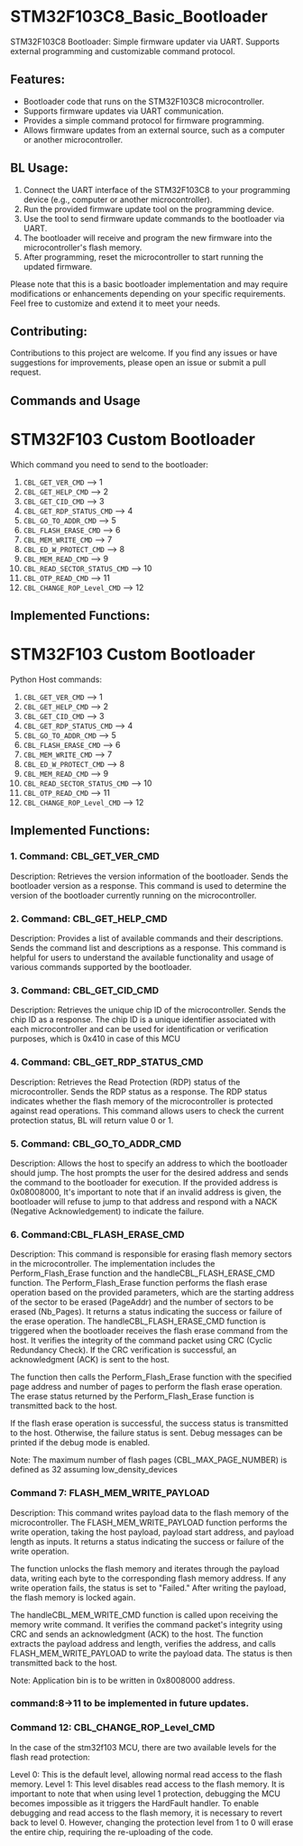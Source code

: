  # STM32F103C8_Basic_Bootloader
STM32F103C8 Bootloader: Simple firmware updater via UART. Supports external programming and customizable command protocol.

 ## Features:
- Bootloader code that runs on the STM32F103C8 microcontroller.
- Supports firmware updates via UART communication.
- Provides a simple command protocol for firmware programming.
- Allows firmware updates from an external source, such as a computer or another microcontroller.

 ## BL Usage: 
1. Connect the UART interface of the STM32F103C8 to your programming device (e.g., computer or another microcontroller).
2. Run the provided firmware update tool on the programming device.
3. Use the tool to send firmware update commands to the bootloader via UART.
4. The bootloader will receive and program the new firmware into the microcontroller's flash memory.
5. After programming, reset the microcontroller to start running the updated firmware.

Please note that this is a basic bootloader implementation and may require modifications or enhancements depending on your specific requirements. Feel free to customize and extend it to meet your needs.

 ## Contributing:
Contributions to this project are welcome. If you find any issues or have suggestions for improvements, please open an issue or submit a pull request.

 ## Commands and Usage
STM32F103 Custom Bootloader
==============================

Which command you need to send to the bootloader:

1. `CBL_GET_VER_CMD` --> 1
2. `CBL_GET_HELP_CMD` --> 2
3. `CBL_GET_CID_CMD` --> 3
4. `CBL_GET_RDP_STATUS_CMD` --> 4
5. `CBL_GO_TO_ADDR_CMD` --> 5
6. `CBL_FLASH_ERASE_CMD` --> 6
7. `CBL_MEM_WRITE_CMD` --> 7
8. `CBL_ED_W_PROTECT_CMD` --> 8
9. `CBL_MEM_READ_CMD` --> 9
10. `CBL_READ_SECTOR_STATUS_CMD` --> 10
11. `CBL_OTP_READ_CMD` --> 11
12. `CBL_CHANGE_ROP_Level_CMD` --> 12

Implemented Functions:
----------------------
STM32F103 Custom Bootloader
==============================

Python Host commands:

1. `CBL_GET_VER_CMD` --> 1
2. `CBL_GET_HELP_CMD` --> 2
3. `CBL_GET_CID_CMD` --> 3
4. `CBL_GET_RDP_STATUS_CMD` --> 4
5. `CBL_GO_TO_ADDR_CMD` --> 5
6. `CBL_FLASH_ERASE_CMD` --> 6
7. `CBL_MEM_WRITE_CMD` --> 7
8. `CBL_ED_W_PROTECT_CMD` --> 8
9. `CBL_MEM_READ_CMD` --> 9
10. `CBL_READ_SECTOR_STATUS_CMD` --> 10
11. `CBL_OTP_READ_CMD` --> 11
12. `CBL_CHANGE_ROP_Level_CMD` --> 12

Implemented Functions:
----------------------

 ### 1. Command: CBL_GET_VER_CMD
   Description: Retrieves the version information of the bootloader. Sends the bootloader version as a response. This command is used to determine the version of the bootloader currently running on the microcontroller.

 ### 2. Command: CBL_GET_HELP_CMD
   Description: Provides a list of available commands and their descriptions. Sends the command list and descriptions as a response. This command is helpful for users to understand the available functionality and usage of various commands supported by the bootloader.

 ### 3. Command: CBL_GET_CID_CMD
   Description: Retrieves the unique chip ID of the microcontroller. Sends the chip ID as a response. The chip ID is a unique identifier associated with each microcontroller and can be used for identification or verification purposes, which is 0x410 in case of this MCU

 ### 4. Command: CBL_GET_RDP_STATUS_CMD
   Description: Retrieves the Read Protection (RDP) status of the microcontroller. Sends the RDP status as a response. The RDP status indicates whether the flash memory of the microcontroller is protected against read operations. This command allows users to check the current protection status, BL will return value 0 or 1.

 ### 5. Command: CBL_GO_TO_ADDR_CMD
 Description: Allows the host to specify an address to which the bootloader should jump. The host prompts the user for the desired address and sends the command to the bootloader for execution. If the provided address is 0x08008000, It's important to note that if an invalid address is given, the bootloader will refuse to jump to that address and respond with a NACK (Negative Acknowledgement) to indicate the failure.

 ### 6. Command:CBL_FLASH_ERASE_CMD

Description:
This command is responsible for erasing flash memory sectors in the microcontroller. The implementation includes the Perform_Flash_Erase function and the handleCBL_FLASH_ERASE_CMD function.
The Perform_Flash_Erase function performs the flash erase operation based on the provided parameters, which are the starting address of the sector to be erased (PageAddr) and the number of sectors to be erased (Nb_Pages). It returns a status indicating the success or failure of the erase operation.
The handleCBL_FLASH_ERASE_CMD function is triggered when the bootloader receives the flash erase command from the host. It verifies the integrity of the command packet using CRC (Cyclic Redundancy Check). If the CRC verification is successful, an acknowledgment (ACK) is sent to the host.

The function then calls the Perform_Flash_Erase function with the specified page address and number of pages to perform the flash erase operation. The erase status returned by the Perform_Flash_Erase function is transmitted back to the host.

If the flash erase operation is successful, the success status is transmitted to the host. Otherwise, the failure status is sent. Debug messages can be printed if the debug mode is enabled.

Note: The maximum number of flash pages (CBL_MAX_PAGE_NUMBER) is defined as 32 assuming low_density_devices


 ### Command 7: FLASH_MEM_WRITE_PAYLOAD

Description:
This command writes payload data to the flash memory of the microcontroller. The FLASH_MEM_WRITE_PAYLOAD function performs the write operation, taking the host payload, payload start address, and payload length as inputs. It returns a status indicating the success or failure of the write operation.

The function unlocks the flash memory and iterates through the payload data, writing each byte to the corresponding flash memory address. If any write operation fails, the status is set to "Failed." After writing the payload, the flash memory is locked again.

The handleCBL_MEM_WRITE_CMD function is called upon receiving the memory write command. It verifies the command packet's integrity using CRC and sends an acknowledgment (ACK) to the host. The function extracts the payload address and length, verifies the address, and calls FLASH_MEM_WRITE_PAYLOAD to write the payload data. The status is then transmitted back to the host.

Note: Application bin  is to be written in 0x8008000 address.


 ### command:8->11 to be implemented in future updates.

 ### Command 12: CBL_CHANGE_ROP_Level_CMD 
In the case of the stm32f103 MCU, there are two available levels for the flash read protection:

Level 0: This is the default level, allowing normal read access to the flash memory.
Level 1: This level disables read access to the flash memory. It is important to note that when using level 1 protection, debugging the MCU becomes impossible as it triggers the HardFault handler. To enable debugging and read access to the flash memory, it is necessary to revert back to level 0. However, changing the protection level from 1 to 0 will erase the entire chip, requiring the re-uploading of the code.



